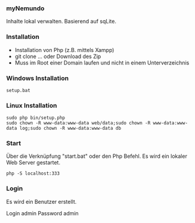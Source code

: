 ### myNemundo

Inhalte lokal verwalten. Basierend auf sqLite. 


### Installation

- Installation von Php (z.B. mittels Xampp)
- git clone ... oder Download des Zip
- Muss im Root einer Domain laufen und nicht in einem Unterverzeichnis


### Windows Installation
```
setup.bat
```



### Linux Installation
```
sudo php bin/setup.php
sudo chown -R www-data:www-data web/data;sudo chown -R www-data:www-data log;sudo chown -R www-data:www-data db
```


### Start 

Über die Verknüpfung "start.bat" oder den Php Befehl. Es wird ein lokaler Web Server gestartet. 

```
php -S localhost:333
```


### Login

Es wird ein Benutzer erstellt. 

Login       admin
Password    admin







